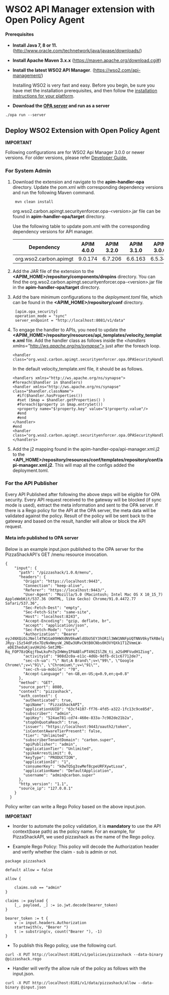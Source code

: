 # WSO2 API Manager extension with Open Policy Agent

#### Prerequisites

- **Install Java 7, 8 or 11.**
(http://www.oracle.com/technetwork/java/javase/downloads/)

- **Install Apache Maven 3.x.x**
 (https://maven.apache.org/download.cgi#)

- **Install the latest WSO2 API Manager**.
(https://wso2.com/api-management/)

    Installing WSO2 is very fast and easy. Before you begin, be sure you have met the installation prerequisites, 
    and then follow the [installation instructions for your platform](https://apim.docs.wso2.com/en/latest/install-and-setup/install/installing-the-product/installing-the-product/).

- **Download the [OPA server](https://www.openpolicyagent.org/docs/latest/#running-opa) and run as a server**
```
./opa run --server
```



## Deploy WSO2 Extension with Open Policy Agent

**IMPORTANT**

Following configurations are for WSO2 Api Manager 3.0.0 or newer versions. For older versions, please refer
 [Developer Guide.](https://github.com/1akshitha/apim-handler-opa/blob/master/QUICK_START_GUIDE_OLD.md)


### For System Admin

1. Download the extension and navigate to the **apim-handler-opa** directory. Update the pom.xml with corresponding dependency versions and run the following Maven command.
   ```
    mvn clean install
     ```
    org.wso2.carbon.apimgt.securityenforcer.opa-\<version>.jar file can be found in **apim-handler-opa/target** directory.

    Use the following table to update pom.xml with the corresponding dependency versions for API manager.

     | Dependency                |  APIM 4.0.0  |  APIM 3.2.0 |  APIM 3.1.0 |  APIM 3.0.0 |  
     | ------------------------- |:------------:|:-----------:|:-----------:|:-----------:|  
     | org.wso2.carbon.apimgt    |    9.0.174   |    6.7.206   |    6.6.163 |    6.5.349  |

2. Add the JAR file of the extension to the **<APIM_HOME>/repository/components/dropins** directory.
   You can find the org.wso2.carbon.apimgt.securityenforcer.opa-\<version>.jar file in the **apim-handler-opa/target** directory.

3. Add the bare minimum configurations to the *deployment.toml* file, which can be found in the
**<APIM_HOME>/repository/conf** directory.

   ```
    [apim.opa_security]
    operation_mode = "sync"
    server_endpoint = "http://localhost:8081/v1/data"
   ```
   
4. To engage the handler to APIs, you need to update the **<APIM_HOME>/repository/resources/api_templates/velocity_template.xml** file.
   Add the handler class as follows inside the *\<handlers xmlns="http://ws.apache.org/ns/synapse">* just after the foreach loop.
   ```
   <handler class="org.wso2.carbon.apimgt.securityenforcer.opa.OPASecurityHandler"/>
   ```
   In the default velocity_template.xml file, it should be as follows.
     ```
   <handlers xmlns="http://ws.apache.org/ns/synapse">
   #foreach($handler in $handlers)
   <handler xmlns="http://ws.apache.org/ns/synapse" class="$handler.className">
       #if($handler.hasProperties())
       #set ($map = $handler.getProperties() )
       #foreach($property in $map.entrySet())
       <property name="$!property.key" value="$!property.value"/>
       #end
       #end
   </handler>
   #end
   <handler class="org.wso2.carbon.apimgt.securityenforcer.opa.OPASecurityHandler"/>
   </handlers>
     ```

5. Add the j2 mapping found in the apim-handler-opa/api-manager.xml.j2 to the 
**<API_HOME>/repository/resources/conf/templates/repository/conf/api-manager.xml.j2**. This will map all the configs 
added the deployment.toml.

### For the API Publisher

Every API Published after following the above steps will be eligible for OPA security. Every API request received 
to the gateway will be blocked (if sync mode is used), extract the meta information and sent to the OPA server. If there
is a Rego policy for the API at the OPA server, the meta data will be validated against the policy. Result of the policy
will be sent back to the gateway and based on the result, handler will allow or block the API request.

#### Meta info published to OPA server

Below is an example input.json published to the OPA server for the PizzaShackAPI's GET /menu resource invocation.

```
{
    "input": {
      "path": "/pizzashack/1.0.0/menu",
      "headers": {
        "Origin": "https://localhost:9443",
        "Connection": "keep-alive",
        "Referer": "https://localhost:9443/",
        "User-Agent": "Mozilla/5.0 (Macintosh; Intel Mac OS X 10_15_7) AppleWebKit/537.36 (KHTML, like Gecko) Chrome/91.0.4472.77 Safari/537.36",
        "Sec-Fetch-Dest": "empty",
        "Sec-Fetch-Site": "same-site",
        "Host": "localhost:8243",
        "Accept-Encoding": "gzip, deflate, br",
        "accept": "application/json",
        "Sec-Fetch-Mode": "cors",
        "Authorization": "Bearer eyJ4NXQiOiJNell4TW1Ga09HWXdNV0kwWldObU5EY3hOR1l3WW1NNFpUQTNNV0kyTkRBelpHUXpOR00wWkdSbE5qSmtPREZrWkRSaU9URmtNV0ZoTXpVMlpHVmxOZyIsImtpZCI6Ik16WXhNbUZrT0dZd01XSTBaV05tTkRjeE5HWXdZbU00WlRBM01XSTJOREF6WkdRek5HTTBaR1JsTmpKa09ERmtaRFJpT1RGa01XRmhNelUyWkdWbE5nX1JTMjU2IiwiYWxnIjoiUlMyNTYifQ.eyJzdWIiOiJhZG1pbiIsImF1dCI6IkFQUExJQ0FUSU9OIiwiYXVkIjoia093VFFTZzNzd01lZjhjcGVVUkZYeXd0THNvYSIsIm5iZiI6MTYyMjQwNzE1MiwiYXpwIjoia093VFFTZzNzd01lZjhjcGVVUkZYeXd0THNvYSIsInNjb3BlIjoiZGVmYXVsdCIsImlzcyI6Imh0dHBzOlwvXC9sb2NhbGhvc3Q6OTQ0M1wvb2F1dGgyXC90b2tlbiIsImV4cCI6MTYyMjQxMDc1MiwiaWF0IjoxNjIyNDA3MTUyLCJqdGkiOiI1MjRhZTc4MS1jZDc0LTQ2MGUtODMzYS03Yzk4MmRlMjFiMmEifQ.vJT5RroUl0zyD9eSxsmu9gIyQ0jZeRRb9_2UXwd_4XNkwu1A0LUu2pkUR37LP9u4hDyVV1Kwb37Ktp6rzPrnSyNDVGTdJpnFh9xdE0f6SkWeUpFnqmifcbq5jyoM1zozQ5J7mhqtFyahAmqTvHsdR2DnCQYAVUNlTNBEVoV3oYJLrvMsT_37ZKO5SPTRFT-JRyy-1Sz54dFz6x7DzNxNmysW_2NEw3URvCNtB0CNbs0H3VYQXk1T1ZVmmLW-_eDEIheduKjavUHihG-5mt2Mb-Rq_FOP78zQKqjfbwLkuPn7pIHWmyIPAABluPT49GISlZN_ti_a2SdMFVudH1Ziog",
        "activityid": "908d2c0a-e11c-4d6b-9dfb-dc1c67712de7",
        "sec-ch-ua": "\" Not;A Brand\";v=\"99\", \"Google Chrome\";v=\"91\", \"Chromium\";v=\"91\"",
        "sec-ch-ua-mobile": "?0",
        "Accept-Language": "en-GB,en-US;q=0.9,en;q=0.8"
      },
      "method": "GET",
      "source_port": 8080,
      "context": "pizzashack",
      "auth_context": {
        "authenticated": true,
        "apiName": "PizzaShackAPI",
        "applicationUUID": "63cf4107-ff76-4fd5-a322-1fc13c9ce85d",
        "subscriber": "admin",
        "apiKey": "524ae781-cd74-460e-833a-7c982de21b2a",
        "stopOnQuotaReach": true,
        "issuer": "https://localhost:9443/oauth2/token",
        "isContentAwareTierPresent": false,
        "tier": "Unlimited",
        "subscriberTenantDomain": "carbon.super",
        "apiPublisher": "admin",
        "applicationTier": "Unlimited",
        "spikeArrestLimit": 0,
        "keyType": "PRODUCTION",
        "applicationId": "1",
        "consumerKey": "kOwTQSg3swMef8cpeURFXywtLsoa",
        "applicationName": "DefaultApplication",
        "username": "admin@carbon.super"
      },
      "http_version": "1.1",
      "source_ip": "127.0.0.1"
    }
  }
```

Policy writer can write a Rego Policy based on the above input.json.

**IMPORTANT**   
- Inorder to automate the policy validation, it is **mandatory** to use the API context(base path) as the policy name.
For an example, for PizzaShackAPI, we used pizzashack as the name of the Rego policy.

- Example Rego Policy: This policy will decode the Authorization header and verify whether the claim - sub is admin or not.

```
package pizzashack

default allow = false

allow {

	claims.sub == "admin"
}

claims := payload {
	[_, payload, _] := io.jwt.decode(bearer_token)
}

bearer_token := t {
	v := input.headers.Authorization
	startswith(v, "Bearer ")
	t := substring(v, count("Bearer "), -1)
}

```

- To publish this Rego policy, use the following curl.
```
curl -X PUT http://localhost:8181/v1/policies/pizzashack --data-binary @pizzashack.rego
```

- Handler will verify the allow rule of the policy as follows with the input.json.
```
curl -X PUT http://localhost:8181/v1/data/pizzashack/allow --data-binary @input.json
```
